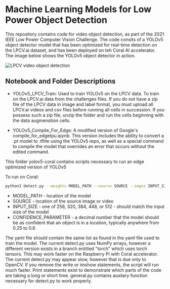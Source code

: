 # Machine Learning Models for Low Power Object Detection

This repository contains code for video object detection, as part of the 2021 IEEE Low Power Computer Vision Challenge. The code consits of a YOLOv5 object detector model that has been optimized for real-time detection on the LPCV.ai dataset, and has been deployed on teh Coral AI accelerator. The image below shows the YOLOv5 object detector in action.

![LPCV video object detection](http://www.engr.colostate.edu/~sudeep/wp-content/uploads/lpcv-challenge.gif)

## Notebook and Folder Descriptions
- YOLOv5_LPCV_Train: Used to train YOLOv5 on the LPCV data. To train on the LPCV.ai data from the challenges files. If you do not have a zip file of the LPCV data in image and label format, you must upload all LPCV.ai videos and csv files before running all cells in succession. If you possess such a zip file, unzip the folder and run the cells beginning with the data augmenation cells.

- YOLOv5_Compile_For_Edge: A modified version of Google's compile_for_edgetpu.ipynb. This version includes the ability to convert a .pt model to .tflite using the YOLOv5 repo, as well as a special command to compile the model that overrides an error that occurs without the edited command.

This folder yolov5-coral contains scripts necessary to run an edge optimized version of YOLOv5

To run on Coral: 
  ```bash
  python3 detect.py --weights MODEL_PATH --source SOURCE --imgsz INPUT_SIZE --data DATASET_YAML --conf CONFIDENCE_PARAMETER
  ```
  
   - MODEL_PATH - location of the model
   - SOURCE - location of the source image or video
   - INPUT_SIZE - one of 256, 320, 384, 448, or 512 - should match the input size of the model
   - CONFIDENCE_PARAMETER - a decimal number that the model should be as confident that an object is in a location, typically anywhere from 0.25 to 0.6

The yaml file should contain the same list as found in the yaml file used to train the model. The current detect.py uses NumPy arrays, however a different version exists in a branch entitled "torch" which uses torch tensors. This may work faster on the Raspberry Pi with Coral accelerator. The current detect.py may appear slow, however that is due only to OpenCV. If you remove the write or imshow statements, the script will run much faster. Print statements exist to demonstrate which parts of the code are taking a long or short time. general.py contains auxilary function necessary for detect.py to work properly.
